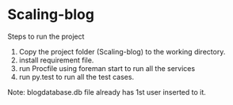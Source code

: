 # Scaling-blog

Steps to run the project

1. Copy the project folder (Scaling-blog) to the working directory.
2. install requirement file.
3. run Procfile using foreman start to run all the services
4. run py.test to run all the test cases.

Note: blogdatabase.db file already has 1st user inserted to it.
